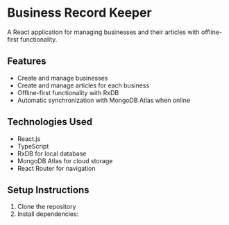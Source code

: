 # Business Record Keeper

A React application for managing businesses and their articles with offline-first functionality.

## Features

- Create and manage businesses
- Create and manage articles for each business
- Offline-first functionality with RxDB
- Automatic synchronization with MongoDB Atlas when online

## Technologies Used

- React.js
- TypeScript
- RxDB for local database
- MongoDB Atlas for cloud storage
- React Router for navigation

## Setup Instructions

1. Clone the repository
2. Install dependencies: